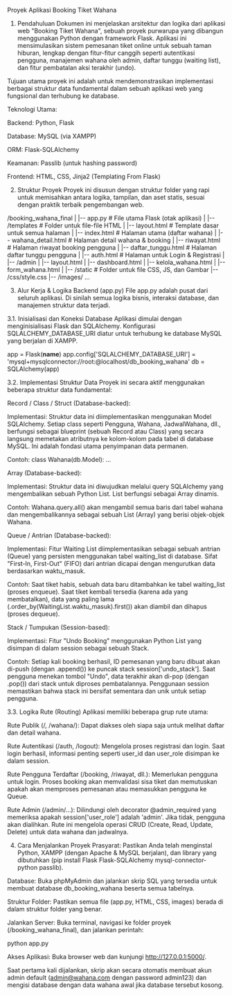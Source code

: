 Proyek Aplikasi Booking Tiket Wahana
1. Pendahuluan
Dokumen ini menjelaskan arsitektur dan logika dari aplikasi web "Booking Tiket Wahana", sebuah proyek purwarupa yang dibangun menggunakan Python dengan framework Flask. Aplikasi ini mensimulasikan sistem pemesanan tiket online untuk sebuah taman hiburan, lengkap dengan fitur-fitur canggih seperti autentikasi pengguna, manajemen wahana oleh admin, daftar tunggu (waiting list), dan fitur pembatalan aksi terakhir (undo).

Tujuan utama proyek ini adalah untuk mendemonstrasikan implementasi berbagai struktur data fundamental dalam sebuah aplikasi web yang fungsional dan terhubung ke database.

Teknologi Utama:

Backend: Python, Flask

Database: MySQL (via XAMPP)

ORM: Flask-SQLAlchemy

Keamanan: Passlib (untuk hashing password)

Frontend: HTML, CSS, Jinja2 (Templating From Flask)

2. Struktur Proyek
Proyek ini disusun dengan struktur folder yang rapi untuk memisahkan antara logika, tampilan, dan aset statis, sesuai dengan praktik terbaik pengembangan web.

/booking_wahana_final
|
|-- app.py              # File utama Flask (otak aplikasi)
|
|-- /templates          # Folder untuk file-file HTML
|   |-- layout.html         # Template dasar untuk semua halaman
|   |-- index.html          # Halaman utama (daftar wahana)
|   |-- wahana_detail.html  # Halaman detail wahana & booking
|   |-- riwayat.html        # Halaman riwayat booking pengguna
|   |-- daftar_tunggu.html  # Halaman daftar tunggu pengguna
|   |-- auth.html           # Halaman untuk Login & Registrasi
|   |-- /admin
|       |-- layout.html
|       |-- dashboard.html
|       |-- kelola_wahana.html
|       |-- form_wahana.html
|
|-- /static             # Folder untuk file CSS, JS, dan Gambar
    |-- /css/style.css
    |-- /images/ ...

3. Alur Kerja & Logika Backend (app.py)
File app.py adalah pusat dari seluruh aplikasi. Di sinilah semua logika bisnis, interaksi database, dan manajemen struktur data terjadi.

3.1. Inisialisasi dan Koneksi Database
Aplikasi dimulai dengan menginisialisasi Flask dan SQLAlchemy. Konfigurasi SQLALCHEMY_DATABASE_URI diatur untuk terhubung ke database MySQL yang berjalan di XAMPP.

app = Flask(__name__)
app.config['SQLALCHEMY_DATABASE_URI'] = 'mysql+mysqlconnector://root:@localhost/db_booking_wahana'
db = SQLAlchemy(app)

3.2. Implementasi Struktur Data
Proyek ini secara aktif menggunakan beberapa struktur data fundamental:

Record / Class / Struct (Database-backed):

Implementasi: Struktur data ini diimplementasikan menggunakan Model SQLAlchemy. Setiap class seperti Pengguna, Wahana, JadwalWahana, dll., berfungsi sebagai blueprint (sebuah Record atau Class) yang secara langsung memetakan atributnya ke kolom-kolom pada tabel di database MySQL. Ini adalah fondasi utama penyimpanan data permanen.

Contoh: class Wahana(db.Model): ...

Array (Database-backed):

Implementasi: Struktur data ini diwujudkan melalui query SQLAlchemy yang mengembalikan sebuah Python List. List berfungsi sebagai Array dinamis.

Contoh: Wahana.query.all() akan mengambil semua baris dari tabel wahana dan mengembalikannya sebagai sebuah List (Array) yang berisi objek-objek Wahana.

Queue / Antrian (Database-backed):

Implementasi: Fitur Waiting List diimplementasikan sebagai sebuah antrian (Queue) yang persisten menggunakan tabel waiting_list di database. Sifat "First-In, First-Out" (FIFO) dari antrian dicapai dengan mengurutkan data berdasarkan waktu_masuk.

Contoh: Saat tiket habis, sebuah data baru ditambahkan ke tabel waiting_list (proses enqueue). Saat tiket kembali tersedia (karena ada yang membatalkan), data yang paling lama (.order_by(WaitingList.waktu_masuk).first()) akan diambil dan dihapus (proses dequeue).

Stack / Tumpukan (Session-based):

Implementasi: Fitur "Undo Booking" menggunakan Python List yang disimpan di dalam session sebagai sebuah Stack.

Contoh: Setiap kali booking berhasil, ID pemesanan yang baru dibuat akan di-push (dengan .append()) ke puncak stack session['undo_stack']. Saat pengguna menekan tombol "Undo", data terakhir akan di-pop (dengan .pop()) dari stack untuk diproses pembatalannya. Penggunaan session memastikan bahwa stack ini bersifat sementara dan unik untuk setiap pengguna.

3.3. Logika Rute (Routing)
Aplikasi memiliki beberapa grup rute utama:

Rute Publik (/, /wahana/<id>): Dapat diakses oleh siapa saja untuk melihat daftar dan detail wahana.

Rute Autentikasi (/auth, /logout): Mengelola proses registrasi dan login. Saat login berhasil, informasi penting seperti user_id dan user_role disimpan ke dalam session.

Rute Pengguna Terdaftar (/booking, /riwayat, dll.): Memerlukan pengguna untuk login. Proses booking akan memvalidasi sisa tiket dan memutuskan apakah akan memproses pemesanan atau memasukkan pengguna ke Queue.

Rute Admin (/admin/...): Dilindungi oleh decorator @admin_required yang memeriksa apakah session['user_role'] adalah 'admin'. Jika tidak, pengguna akan dialihkan. Rute ini mengelola operasi CRUD (Create, Read, Update, Delete) untuk data wahana dan jadwalnya.

4. Cara Menjalankan Proyek
Prasyarat: Pastikan Anda telah menginstal Python, XAMPP (dengan Apache & MySQL berjalan), dan library yang dibutuhkan (pip install Flask Flask-SQLAlchemy mysql-connector-python passlib).

Database: Buka phpMyAdmin dan jalankan skrip SQL yang tersedia untuk membuat database db_booking_wahana beserta semua tabelnya.

Struktur Folder: Pastikan semua file (app.py, HTML, CSS, images) berada di dalam struktur folder yang benar.

Jalankan Server: Buka terminal, navigasi ke folder proyek (/booking_wahana_final), dan jalankan perintah:

python app.py

Akses Aplikasi: Buka browser web dan kunjungi http://127.0.0.1:5000/.

Saat pertama kali dijalankan, skrip akan secara otomatis membuat akun admin default (admin@wahana.com dengan password admin123) dan mengisi database dengan data wahana awal jika database tersebut kosong.